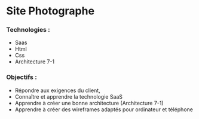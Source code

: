 # Site Photographe 

### Technologies : 
* Saas
* Html 
* Css 
* Architecture 7-1


### Objectifs : 
* Répondre aux exigences du client,
* Connaître et apprendre la technologie SaaS
* Apprendre à créer une bonne architecture (Architecture 7-1)
* Apprendre à créer des wireframes adaptés pour ordinateur et téléphone
